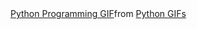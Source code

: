 <div class="tenor-gif-embed" data-postid="24295559" data-share-method="host" data-aspect-ratio="1" data-width="100%"><a href="https://tenor.com/view/python-programming-c-programming-gif-24295559">Python Programming GIF</a>from <a href="https://tenor.com/search/python-gifs">Python GIFs</a></div> <script type="text/javascript" async src="https://tenor.com/embed.js"></script>
